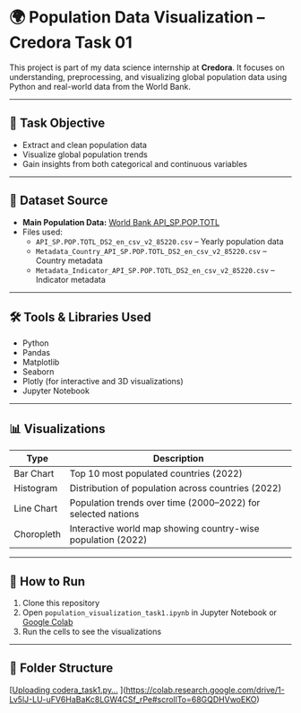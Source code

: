  # 🌍 Population Data Visualization – Credora Task 01

This project is part of my data science internship at **Credora**. It focuses on understanding, preprocessing, and visualizing global population data using Python and real-world data from the World Bank.

---

## 📌 Task Objective

- Extract and clean population data
- Visualize global population trends
- Gain insights from both categorical and continuous variables

---

## 📁 Dataset Source

- **Main Population Data:** [World Bank API_SP.POP.TOTL](https://data.worldbank.org/indicator/SP.POP.TOTL)
- Files used:
  - `API_SP.POP.TOTL_DS2_en_csv_v2_85220.csv` – Yearly population data
  - `Metadata_Country_API_SP.POP.TOTL_DS2_en_csv_v2_85220.csv` – Country metadata
  - `Metadata_Indicator_API_SP.POP.TOTL_DS2_en_csv_v2_85220.csv` – Indicator metadata

---

## 🛠️ Tools & Libraries Used

- Python
- Pandas
- Matplotlib
- Seaborn
- Plotly (for interactive and 3D visualizations)
- Jupyter Notebook

---

## 📊 Visualizations

| Type         | Description                                                  |
|--------------|--------------------------------------------------------------|
| Bar Chart    | Top 10 most populated countries (2022)                       |
| Histogram    | Distribution of population across countries (2022)          |
| Line Chart   | Population trends over time (2000–2022) for selected nations|
| Choropleth   | Interactive world map showing country-wise population (2022)|
 

---

## 🧪 How to Run

1. Clone this repository
2. Open `population_visualization_task1.ipynb` in Jupyter Notebook or [Google Colab](https://colab.research.google.com/)
3. Run the cells to see the visualizations

---

## 📝 Folder Structure
[[Uploading codera_task1.py…]()
](https://colab.research.google.com/drive/1-Lv5lJ-LU-uFV6HaBaKc8LGW4CSf_rPe#scrollTo=68GQDHVwoEKO)
